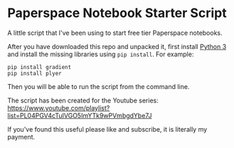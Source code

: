 # Paperspace Notebook Starter Script

A little script that I've been using to start free tier Paperspace notebooks.

After you have downloaded this repo and unpacked it, first install [Python 3](https://www.python.org/downloads/) and install the missing libraries using `pip install`. For example:

```
pip install gradient
pip install plyer
```

Then you will be able to run the script from the command line.

The script has been created for the Youtube series: https://www.youtube.com/playlist?list=PL04PGV4cTuIVGO5ImYTk9wPVmbgdYbe7J

If you've found this useful please like and subscribe, it is literally my payment.